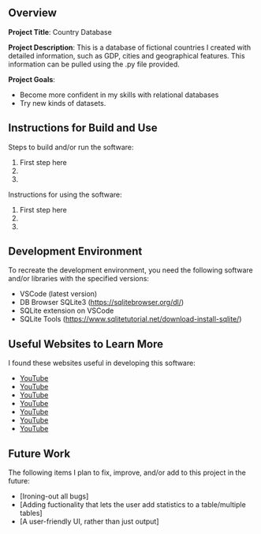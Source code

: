 ## Overview

**Project Title**: Country Database

**Project Description**: This is a database of fictional countries I created with detailed information,
such as GDP, cities and geographical features. This information can be pulled using the .py file provided.

**Project Goals**:
* Become more confident in my skills with relational databases
* Try new kinds of datasets.

## Instructions for Build and Use

Steps to build and/or run the software:

1. First step here
2.
3.

Instructions for using the software:

1. First step here
2.
3.

## Development Environment 

To recreate the development environment, you need the following software and/or libraries with the specified versions:

* VSCode (latest version)
* DB Browser SQLite3 (https://sqlitebrowser.org/dl/)
* SQLite extension on VSCode
* SQLite Tools (https://www.sqlitetutorial.net/download-install-sqlite/)

## Useful Websites to Learn More

I found these websites useful in developing this software:

* [YouTube](https://youtu.be/AKynuCZttBs?si=gDmvsa4fEnuRUAdX)
* [YouTube](https://youtu.be/halX_6VxwHk?si=wABiawudBPsfDqzW)
* [YouTube](https://youtu.be/YmW7LCnWrxY?si=SXPsa_wGTW47uj4M)
* [YouTube](https://youtu.be/6QH7pQEfoSo?si=fMYbRgFh9CQOvYxS)
* [YouTube](https://youtu.be/l5NQ58TJejk?si=YU64mhbtlCxNfKFa)
* [YouTube](https://youtu.be/b0Dplx4M5zg?si=rRvkzEjx1fccfVRZ)
* [YouTube](https://youtu.be/lkodYE6Xb7M?si=5nR93Qu9sSchxOng)

## Future Work

The following items I plan to fix, improve, and/or add to this project in the future:

* [Ironing-out all bugs]
* [Adding fuctionality that lets the user add statistics to a table/multiple tables]
* [A user-friendly UI, rather than just output]
